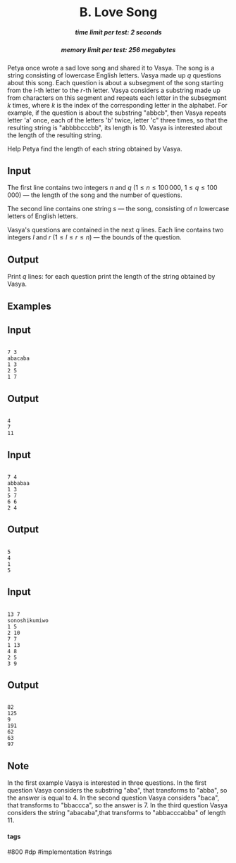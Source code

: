 <h1 style='text-align: center;'> B. Love Song</h1>

<h5 style='text-align: center;'>time limit per test: 2 seconds</h5>
<h5 style='text-align: center;'>memory limit per test: 256 megabytes</h5>

Petya once wrote a sad love song and shared it to Vasya. The song is a string consisting of lowercase English letters. Vasya made up $q$ questions about this song. Each question is about a subsegment of the song starting from the $l$-th letter to the $r$-th letter. Vasya considers a substring made up from characters on this segment and repeats each letter in the subsegment $k$ times, where $k$ is the index of the corresponding letter in the alphabet. For example, if the question is about the substring "abbcb", then Vasya repeats letter 'a' once, each of the letters 'b' twice, letter 'c" three times, so that the resulting string is "abbbbcccbb", its length is $10$. Vasya is interested about the length of the resulting string.

Help Petya find the length of each string obtained by Vasya.

## Input

The first line contains two integers $n$ and $q$ ($1\leq n\leq 100\,000$, $1\leq q \leq 100\,000$) — the length of the song and the number of questions. 

The second line contains one string $s$ — the song, consisting of $n$ lowercase letters of English letters.

Vasya's questions are contained in the next $q$ lines. Each line contains two integers $l$ and $r$ ($1 \leq l \leq r \leq n$) — the bounds of the question.

## Output

Print $q$ lines: for each question print the length of the string obtained by Vasya.

## Examples

## Input


```

7 3
abacaba
1 3
2 5
1 7

```
## Output


```

4
7
11

```
## Input


```

7 4
abbabaa
1 3
5 7
6 6
2 4

```
## Output


```

5
4
1
5

```
## Input


```

13 7
sonoshikumiwo
1 5
2 10
7 7
1 13
4 8
2 5
3 9

```
## Output


```

82
125
9
191
62
63
97

```
## Note

In the first example Vasya is interested in three questions. In the first question Vasya considers the substring "aba", that transforms to "abba", so the answer is equal to $4$. In the second question Vasya considers "baca", that transforms to "bbaccca", so the answer is $7$. In the third question Vasya considers the string "abacaba",that transforms to "abbacccabba" of length $11$.



#### tags 

#800 #dp #implementation #strings 